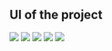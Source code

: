 <detail>
<h2>UI of the project</h2>
  <img src="https://github.com/user-attachments/assets/1e7d54dc-1d3b-47e3-9243-adddce171e8a" />
  <img src="https://github.com/user-attachments/assets/1458e20c-1bf9-4d0d-b591-3550949fd1b6" />
  <img src="https://github.com/user-attachments/assets/71decaca-9088-48e1-8e70-d38320b722c0" />
  <img src="https://github.com/user-attachments/assets/4a2f990b-c19a-4ee8-8b8f-99e01cf5f3df" />
  <img src="https://github.com/user-attachments/assets/2492d23a-1ae9-4c47-b86b-d5a35e648224" />

</detail>
